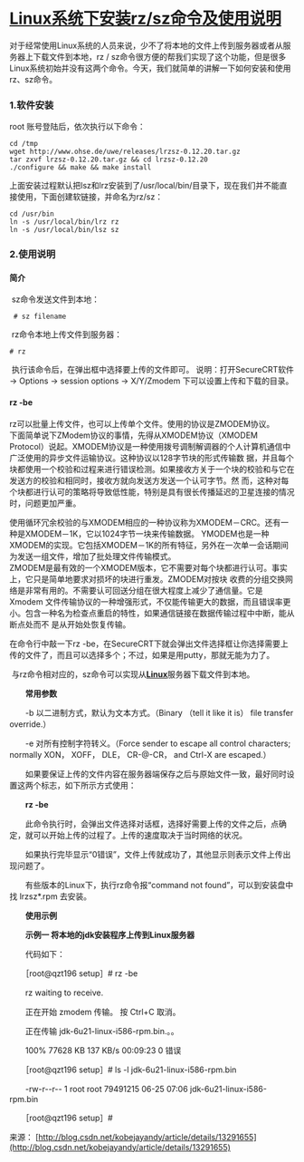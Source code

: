 # [Linux系统下安装rz/sz命令及使用说明](http://blog.csdn.net/kobejayandy/article/details/13291655)

对于经常使用Linux系统的人员来说，少不了将本地的文件上传到服务器或者从服务器上下载文件到本地，rz / sz命令很方便的帮我们实现了这个功能，但是很多Linux系统初始并没有这两个命令。今天，我们就简单的讲解一下如何安装和使用rz、sz命令。

### 1.软件安装

root 账号登陆后，依次执行以下命令：

```
cd /tmp
wget http://www.ohse.de/uwe/releases/lrzsz-0.12.20.tar.gz
tar zxvf lrzsz-0.12.20.tar.gz && cd lrzsz-0.12.20
./configure && make && make install

```

​      上面安装过程默认把lsz和lrz安装到了/usr/local/bin/目录下，现在我们并不能直接使用，下面创建软链接，并命名为rz/sz：

```
cd /usr/bin
ln -s /usr/local/bin/lrz rz
ln -s /usr/local/bin/lsz sz

```

### 2.使用说明

#### 简介

​      sz命令发送文件到本地：

```
 # sz filename
```

​      rz命令本地上传文件到服务器：

```
# rz
```

​      执行该命令后，在弹出框中选择要上传的文件即可。
​      说明：打开SecureCRT软件 -> Options -> session options -> X/Y/Zmodem 下可以设置上传和下载的目录。



#### rz -be      

​     rz可以批量上传文件，也可以上传单个文件。使用的协议是ZMODEM协议。   
    下面简单说下ZModem协议的事情，先得从XMODEM协议（XMODEM Protocol）说起。XMODEM协议是一种使用拨号调制解调器的个人计算机通信中广泛使用的异步文件运输协议。这种协议以128字节块的形式传输数 据，并且每个块都使用一个校验和过程来进行错误检测。如果接收方关于一个块的校验和与它在发送方的校验和相同时，接收方就向发送方发送一个认可字节。然 而，这种对每个块都进行认可的策略将导致低性能，特别是具有很长传播延迟的卫星连接的情况时，问题更加严重。　　

​        使用循环冗余校验的与XMODEM相应的一种协议称为XMODEM－CRC。还有一种是XMODEM－1K，它以1024字节一块来传输数据。 YMODEM也是一种XMODEM的实现。它包括XMODEM－1K的所有特征，另外在一次单一会话期间为发送一组文件，增加了批处理文件传输模式。　　            
        ZMODEM是最有效的一个XMODEM版本，它不需要对每个块都进行认可。事实上，它只是简单地要求对损坏的块进行重发。ZMODEM对按块 收费的分组交换网络是非常有用的。不需要认可回送分组在很大程度上减少了通信量。它是Xmodem 文件传输协议的一种增强形式，不仅能传输更大的数据，而且错误率更小。包含一种名为检查点重启的特性，如果通信链接在数据传输过程中中断，能从断点处而不 是从开始处恢复传输。

在命令行中敲一下rz -be，在SecureCRT下就会弹出文件选择框让你选择需要上传的文件了，而且可以选择多个；不过，如果是用putty，那就无能为力了。

​      与rz命令相对应的，sz命令可以实现从[**Linux**](javascript:;)服务器下载文件到本地。

　　**常用参数**

　　-b 以二进制方式，默认为文本方式。（Binary （tell it like it is） file transfer override.）

　　-e 对所有控制字符转义。（Force sender to escape all control characters; normally XON， XOFF， DLE， CR-@-CR， and Ctrl-X are escaped.）

　　如果要保证上传的文件内容在服务器端保存之后与原始文件一致，最好同时设置这两个标志，如下所示方式使用：

　　**rz -be**

　　此命令执行时，会弹出文件选择对话框，选择好需要上传的文件之后，点确定，就可以开始上传的过程了。上传的速度取决于当时网络的状况。

　　如果执行完毕显示“0错误”，文件上传就成功了，其他显示则表示文件上传出现问题了。

　　有些版本的Linux下，执行rz命令报“command not found”，可以到安装盘中找 lrzsz*.rpm 去安装。

　　**使用示例**

　　**示例一 将本地的jdk安装程序上传到Linux服务器**

　　代码如下：

　　［root@qzt196 setup］# rz -be

　　rz waiting to receive.

　　正在开始 zmodem 传输。 按 Ctrl+C 取消。

　　正在传输 jdk-6u21-linux-i586-rpm.bin.。。

　　100% 77628 KB 137 KB/s 00:09:23 0 错误

　　［root@qzt196 setup］# ls -l jdk-6u21-linux-i586-rpm.bin

　　-rw-r--r-- 1 root root 79491215 06-25 07:06 jdk-6u21-linux-i586-rpm.bin

　　［root@qzt196 setup］#





来源： [http://blog.csdn.net/kobejayandy/article/details/13291655](http://blog.csdn.net/kobejayandy/article/details/13291655)